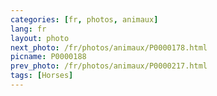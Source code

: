 ```yaml
---
categories: [fr, photos, animaux]
lang: fr
layout: photo
next_photo: /fr/photos/animaux/P0000178.html
picname: P0000188
prev_photo: /fr/photos/animaux/P0000217.html
tags: [Horses]
---
```

